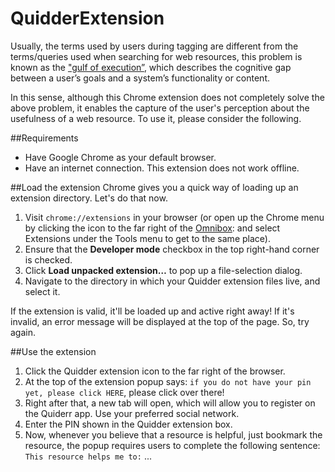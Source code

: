 QuidderExtension
================

Usually, the terms used by users during tagging are different from the terms/queries used when searching for web resources, 
this problem is known as the ["gulf of execution”](http://english.ttu.edu/kairos/1.2/features/chauss/cs.html), which 
describes the cognitive gap between a user’s goals and a system’s functionality or content.

In this sense, although this Chrome extension does not completely solve the above problem, 
it enables the capture of the user's perception about the usefulness of a web resource. To use it, please consider the following.


##Requirements
- Have Google Chrome as your default browser.
- Have an internet connection. This extension does not work offline.

##Load the extension
Chrome gives you a quick way of loading up an extension directory. Let's do that now.

1. Visit `chrome://extensions` in your browser (or open up the Chrome menu by clicking the icon to the far right of the [Omnibox](http://developer.chrome.com/static/images/hotdogmenu.png):
and select Extensions under the Tools menu to get to the same place).
2. Ensure that the **Developer mode** checkbox in the top right-hand corner is checked.
3. Click **Load unpacked extension…** to pop up a file-selection dialog.
4. Navigate to the directory in which your Quidder extension files live, and select it.

If the extension is valid, it'll be loaded up and active right away! If it's invalid, an error message will be displayed at the top of the page. 
So, try again.

##Use the extension

1. Click the Quidder extension icon to the far right of the browser. 
2. At the top of the extension popup says: `if you do not have your pin yet, please click HERE`, please click over there!
3. Right after that, a new tab will open, which will allow you to register on the Quiderr app. Use your preferred social network.
4. Enter the PIN shown in the Quidder extension box.
5. Now, whenever you believe that a resource is helpful, just bookmark the resource, the popup requires users to complete the following sentence: `This resource helps me to:` ...

